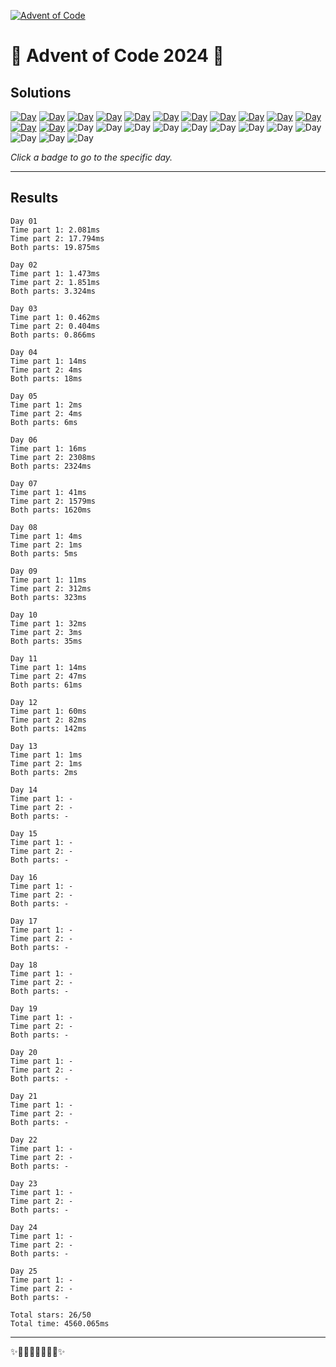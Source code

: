 <!-- Entries between SOLUTIONS and RESULTS tags are auto-generated -->

[![Advent of Code](https://badgen.net/badge/Advent%20of%20Code/2024/blue)](https://adventofcode.com/2024)

# 🎄 Advent of Code 2024 🎄

## Solutions

<!--SOLUTIONS-->

[![Day](https://badgen.net/badge/01/%E2%98%85%E2%98%85/green)](src/day01)
[![Day](https://badgen.net/badge/02/%E2%98%85%E2%98%85/green)](src/day02)
[![Day](https://badgen.net/badge/03/%E2%98%85%E2%98%85/green)](src/day03)
[![Day](https://badgen.net/badge/04/%E2%98%85%E2%98%85/green)](src/day04)
[![Day](https://badgen.net/badge/05/%E2%98%85%E2%98%85/green)](src/day05)
[![Day](https://badgen.net/badge/06/%E2%98%85%E2%98%85/green)](src/day06)
[![Day](https://badgen.net/badge/07/%E2%98%85%E2%98%85/green)](src/day07)
[![Day](https://badgen.net/badge/08/%E2%98%85%E2%98%85/green)](src/day08)
[![Day](https://badgen.net/badge/09/%E2%98%85%E2%98%85/green)](src/day09)
[![Day](https://badgen.net/badge/10/%E2%98%85%E2%98%85/green)](src/day10)
[![Day](https://badgen.net/badge/11/%E2%98%85%E2%98%85/green)](src/day11)
[![Day](https://badgen.net/badge/12/%E2%98%85%E2%98%85/green)](src/day12)
[![Day](https://badgen.net/badge/13/%E2%98%85%E2%98%85/green)](src/day13)
![Day](https://badgen.net/badge/14/%E2%98%86%E2%98%86/gray)
![Day](https://badgen.net/badge/15/%E2%98%86%E2%98%86/gray)
![Day](https://badgen.net/badge/16/%E2%98%86%E2%98%86/gray)
![Day](https://badgen.net/badge/17/%E2%98%86%E2%98%86/gray)
![Day](https://badgen.net/badge/18/%E2%98%86%E2%98%86/gray)
![Day](https://badgen.net/badge/19/%E2%98%86%E2%98%86/gray)
![Day](https://badgen.net/badge/20/%E2%98%86%E2%98%86/gray)
![Day](https://badgen.net/badge/21/%E2%98%86%E2%98%86/gray)
![Day](https://badgen.net/badge/22/%E2%98%86%E2%98%86/gray)
![Day](https://badgen.net/badge/23/%E2%98%86%E2%98%86/gray)
![Day](https://badgen.net/badge/24/%E2%98%86%E2%98%86/gray)
![Day](https://badgen.net/badge/25/%E2%98%86%E2%98%86/gray)

<!--/SOLUTIONS-->

_Click a badge to go to the specific day._

---

## Results

<!--RESULTS-->


 ```
 Day 01
 Time part 1: 2.081ms
 Time part 2: 17.794ms
 Both parts: 19.875ms
 ```
    


 ```
 Day 02
 Time part 1: 1.473ms
 Time part 2: 1.851ms
 Both parts: 3.324ms
 ```
    


 ```
 Day 03
 Time part 1: 0.462ms
 Time part 2: 0.404ms
 Both parts: 0.866ms
 ```
    


 ```
 Day 04
 Time part 1: 14ms
 Time part 2: 4ms
 Both parts: 18ms
 ```
    


 ```
 Day 05
 Time part 1: 2ms
 Time part 2: 4ms
 Both parts: 6ms
 ```
    


 ```
 Day 06
 Time part 1: 16ms
 Time part 2: 2308ms
 Both parts: 2324ms
 ```
    


 ```
 Day 07
 Time part 1: 41ms
 Time part 2: 1579ms
 Both parts: 1620ms
 ```
    


 ```
 Day 08
 Time part 1: 4ms
 Time part 2: 1ms
 Both parts: 5ms
 ```
    


 ```
 Day 09
 Time part 1: 11ms
 Time part 2: 312ms
 Both parts: 323ms
 ```
    


 ```
 Day 10
 Time part 1: 32ms
 Time part 2: 3ms
 Both parts: 35ms
 ```
    


 ```
 Day 11
 Time part 1: 14ms
 Time part 2: 47ms
 Both parts: 61ms
 ```
    


 ```
 Day 12
 Time part 1: 60ms
 Time part 2: 82ms
 Both parts: 142ms
 ```
    


 ```
 Day 13
 Time part 1: 1ms
 Time part 2: 1ms
 Both parts: 2ms
 ```
    


 ```
 Day 14
 Time part 1: -
 Time part 2: -
 Both parts: -
 ```
    


 ```
 Day 15
 Time part 1: -
 Time part 2: -
 Both parts: -
 ```
    


 ```
 Day 16
 Time part 1: -
 Time part 2: -
 Both parts: -
 ```
    


 ```
 Day 17
 Time part 1: -
 Time part 2: -
 Both parts: -
 ```
    


 ```
 Day 18
 Time part 1: -
 Time part 2: -
 Both parts: -
 ```
    


 ```
 Day 19
 Time part 1: -
 Time part 2: -
 Both parts: -
 ```
    


 ```
 Day 20
 Time part 1: -
 Time part 2: -
 Both parts: -
 ```
    


 ```
 Day 21
 Time part 1: -
 Time part 2: -
 Both parts: -
 ```
    


 ```
 Day 22
 Time part 1: -
 Time part 2: -
 Both parts: -
 ```
    


 ```
 Day 23
 Time part 1: -
 Time part 2: -
 Both parts: -
 ```
    


 ```
 Day 24
 Time part 1: -
 Time part 2: -
 Both parts: -
 ```
    


 ```
 Day 25
 Time part 1: -
 Time part 2: -
 Both parts: -
 ```
    


```
Total stars: 26/50
Total time: 4560.065ms
```


<!--/RESULTS-->

---

✨🎄🎁🎄🎅🎄🎁🎄✨
